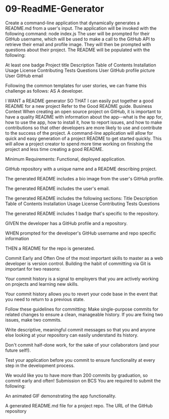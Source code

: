 # 09-ReadME-Generator
Create a command-line application that dynamically generates a README.md from a user's input. The application will be invoked with the following command: node index.js The user will be prompted for their GitHub username, which will be used to make a call to the GitHub API to retrieve their email and profile image. They will then be prompted with questions about their project. The README will be populated with the following:  

At least one badge Project title Description Table of Contents Installation Usage License Contributing Tests Questions  User GitHub profile picture User GitHub email    

Following the common templates for user stories, we can frame this challenge as follows: AS A developer.  

I WANT a README generator  SO THAT I can easily put together a good README for a new project Refer to the Good README guide. Business Context When creating an open source project on GitHub, it is important to have a quality README with information about the app--what is the app for, how to use the app, how to install it, how to report issues, and how to make contributions so that other developers are more likely to use and contribute to the success of the project. A command-line application will allow for quick and easy generation of a project README to get started quickly. This will allow a project creator to spend more time working on finishing the project and less time creating a good README.  

Minimum Requirements: Functional, deployed application.   

GitHub repository with a unique name and a README describing project.   

The generated README includes a bio image from the user's GitHub profile.   

The generated README includes the user's email.   

The generated README includes the following sections: Title Description Table of Contents Installation Usage License Contributing Tests Questions    

The generated README includes 1 badge that's specific to the repository.   

GIVEN the developer has a GitHub profile and a repository.  

WHEN prompted for the developer's GitHub username and repo specific information  

THEN a README for the repo is generated.   

Commit Early and Often One of the most important skills to master as a web developer is version control. Building the habit of committing via Git is important for two reasons:  

Your commit history is a signal to employers that you are actively working on projects and learning new skills.   

Your commit history allows you to revert your code base in the event that you need to return to a previous state.   

Follow these guidelines for committing:   Make single-purpose commits for related changes to ensure a clean, manageable history. If you are fixing two issues, make two commits.   

Write descriptive, meaningful commit messages so that you and anyone else looking at your repository can easily understand its history.   

Don't commit half-done work, for the sake of your collaborators (and your future self!).   

Test your application before you commit to ensure functionality at every step in the development process.   

We would like you to have more than 200 commits by graduation, so commit early and often!  Submission on BCS You are required to submit the following:   

An animated GIF demonstrating the app functionality.  

A generated README.md file for a project repo.   The URL of the GitHub repository
